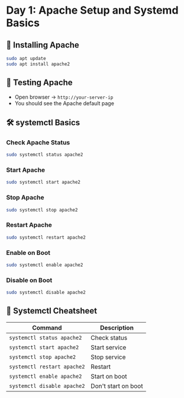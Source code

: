 # Day 1: Apache Setup and Systemd Basics

## 🔧 Installing Apache

```bash
sudo apt update
sudo apt install apache2
```

## 🧪 Testing Apache

- Open browser → `http://your-server-ip`
- You should see the Apache default page

## 🛠️ systemctl Basics

### Check Apache Status

```bash
sudo systemctl status apache2
```

### Start Apache

```bash
sudo systemctl start apache2
```

### Stop Apache

```bash
sudo systemctl stop apache2
```

### Restart Apache

```bash
sudo systemctl restart apache2
```

### Enable on Boot

```bash
sudo systemctl enable apache2
```

### Disable on Boot

```bash
sudo systemctl disable apache2
```

## 📌 Systemctl Cheatsheet

| Command | Description |
|--------|-------------|
| `systemctl status apache2` | Check status |
| `systemctl start apache2` | Start service |
| `systemctl stop apache2` | Stop service |
| `systemctl restart apache2` | Restart |
| `systemctl enable apache2` | Start on boot |
| `systemctl disable apache2` | Don't start on boot |
